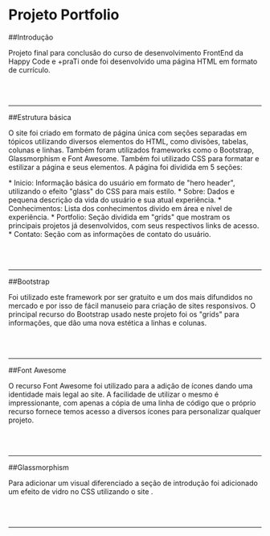 # Projeto Portfolio

##Introdução
<p allign="justify"> Projeto final para conclusão do curso de desenvolvimento FrontEnd da Happy Code e +praTi onde foi desenvolvido uma página HTML em formato de currículo.</p>

<br><br>

<hr>

##Estrutura básica
<p allign="justify"> O site foi criado em formato de página única com seções separadas em tópicos utilizando diversos elementos do HTML, como divisões, tabelas, colunas e linhas. Também foram utilizados frameworks como o Bootstrap, Glassmorphism e Font Awesome. Também foi utilizado CSS para formatar e estilizar a página e seus elementos. A página foi dividida em 5 seções:
</p>
<p>
* Inicio: Informação básica do usuário em formato de "hero header", utilizando o efeito "glass" do CSS para mais estilo.
 * Sobre: Dados e pequena descrição da vida do usuário e sua atual experiência.
  * Conhecimentos: Lista dos conhecimentos divido em área e nível de experiência.
  * Portfolio: Seção dividida em "grids" que mostram os principais projetos já desenvolvidos, com seus respectivos links de acesso.
  * Contato: Seção com as informações de contato do usuário.
</p>
<br><br>

<hr>

##Bootstrap
<p allign="justify"> Foi utilizado este framework por ser gratuito e um dos mais difundidos no mercado e por isso de fácil manuseio para criação de sites responsivos. O principal recurso do Bootstrap usado neste projeto foi os "grids" para informações, que dão uma nova estética a linhas e colunas.</p>

<br><br>

<hr>

##Font Awesome
<p allign="justify"> O recurso Font Awesome foi utilizado para a adição de ícones dando uma identidade mais legal ao site. A facilidade de utilizar o mesmo é impressionante, com apenas a cópia de uma linha de código que o próprio recurso fornece temos acesso a diversos ícones para personalizar qualquer projeto.</p>

<br><br>

<hr>

##Glassmorphism
<p allign="justify"> Para adicionar um visual diferenciado a seção de introdução foi adicionado um efeito de vidro no CSS utilizando o site <https://css.glass/>.</p>

<br><br>

<hr>
  
  
